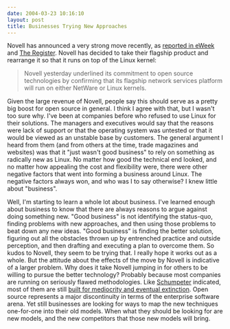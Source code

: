 ```yaml
---
date: 2004-03-23 10:16:10
layout: post
title: Businesses Trying New Approaches
---
```


Novell has announced a very strong move recently, as [reported in eWeek](http://www.eweek.com/article2/0,1759,1552521,00.asp) and [The Register](http://www.theregister.co.uk/content/53/36455.html). Novell has decided to take their flagship product and rearrange it so that it runs on top of the Linux kernel:


> Novell yesterday underlined its commitment to open source technologies by confirming that its flagship network services platform will run on either NetWare or Linux kernels.


Given the large revenue of Novell, people say this should serve as a pretty big boost for open source in general. I think I agree with that, but I wasn't too sure why. I've been at companies before who refused to use Linux for their solutions. The managers and executives would say that the reasons were lack of support or that the operating system was untested or that it would be viewed as an unstable base by customers. The general argument I heard from them (and from others at the time, trade magazines and websites) was that it "just wasn't good business" to rely on something as radically new as Linux. No matter how good the technical end looked, and no matter how appealing the cost and flexibility were, there were other negative factors that went into forming a business around Linux. The negative factors always won, and who was I to say otherwise? I knew little about "business".

Well, I'm starting to learn a whole lot about business. I've learned enough about business to know that there are always reasons to argue against doing something new.  "Good business" is not identifying the status-quo, finding problems with new approaches, and then using those problems to beat down any new ideas. "Good business" is finding the better solution, figuring out all the obstacles thrown up by entrenched practice and outside perception, and then drafting and executing a plan to overcome them. So kudos to Novell, they seem to be trying that. I really hope it works out as a whole. But the attitude about the effects of the move by Novell is indicative of a larger problem. Why does it take Novell jumping in for others to be willing to pursue the better technology? Probably because most companies are running on seriously flawed methodologies. Like [Schumpeter](http://en.wikipedia.org/wiki/Joseph_Schumpeter) indicated, most of them are still [built for mediocrity and eventual extinction](http://en.wikipedia.org/wiki/Creative_destruction). Open source represents a major discontinuity in terms of the enterprise software arena. Yet still businesses are looking for ways to map the new techniques one-for-one into their old models. When what they should be looking for are new models, and the new competitors that those new models will bring.
